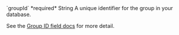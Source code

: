 <tr>
  <td markdown="span">`groupId`</td>
  <td markdown="span">*required*</td>
  <td markdown="span">String</td>
  <td markdown="span">A unique identifier for the group in your database.

  See the [Group ID field docs](/docs/connections/spec/group#group-id) for more detail.
  </td>
</tr>
